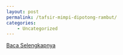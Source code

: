 ```yaml
---
layout: post
permalink: /tafsir-mimpi-dipotong-rambut/
categories:
    - Uncategorized
---
```


[Baca Selengkapnya](/03)
